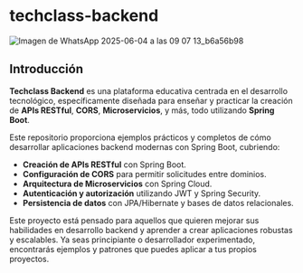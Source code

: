 # techclass-backend

![Imagen de WhatsApp 2025-06-04 a las 09 07 13_b6a56b98](https://github.com/user-attachments/assets/677cb4d5-7b7d-40c5-8861-aa2b92f82689)

## Introducción

**Techclass Backend** es una plataforma educativa centrada en el desarrollo tecnológico, específicamente diseñada para enseñar y practicar la creación de **APIs RESTful**, **CORS**, **Microservicios**, y más, todo utilizando **Spring Boot**.

Este repositorio proporciona ejemplos prácticos y completos de cómo desarrollar aplicaciones backend modernas con Spring Boot, cubriendo:

- **Creación de APIs RESTful** con Spring Boot.
- **Configuración de CORS** para permitir solicitudes entre dominios.
- **Arquitectura de Microservicios** con Spring Cloud.
- **Autenticación y autorización** utilizando JWT y Spring Security.
- **Persistencia de datos** con JPA/Hibernate y bases de datos relacionales.

Este proyecto está pensado para aquellos que quieren mejorar sus habilidades en desarrollo backend y aprender a crear aplicaciones robustas y escalables. Ya seas principiante o desarrollador experimentado, encontrarás ejemplos y patrones que puedes aplicar a tus propios proyectos.

